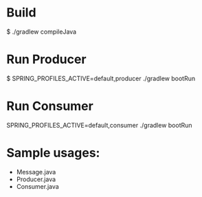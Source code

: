 # Build

$ ./gradlew compileJava


# Run Producer

$ SPRING_PROFILES_ACTIVE=default,producer ./gradlew bootRun


# Run Consumer

SPRING_PROFILES_ACTIVE=default,consumer ./gradlew bootRun


# Sample usages:

* Message.java
* Producer.java
* Consumer.java
